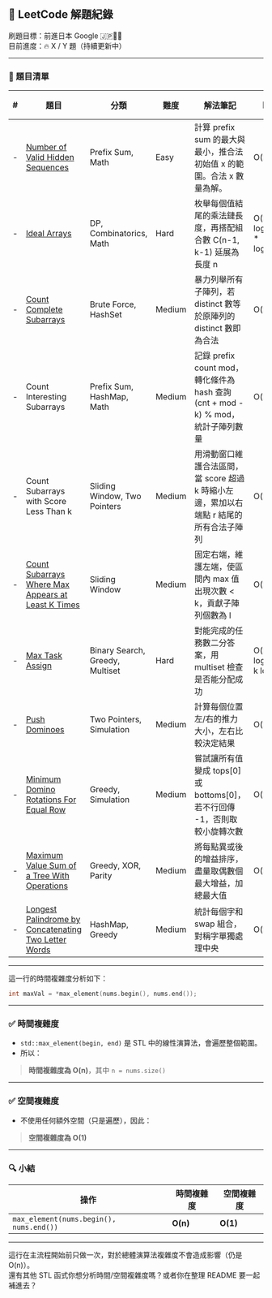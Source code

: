 ## 📘 LeetCode 解題紀錄

刷題目標：前進日本 Google 🇯🇵💼💪  
目前進度：🔥 X / Y 題（持續更新中）

---

### 🧩 題目清單

| # | 題目 | 分類 | 難度 | 解法筆記 | 時間複雜度 | 空間複雜度 | 程式碼 |
|---|------|------|------|-----------|--------------|--------------|--------|
| - | [Number of Valid Hidden Sequences](https://leetcode.com/problems/number-of-valid-words-for-each-puzzle/) | Prefix Sum, Math | Easy | 計算 prefix sum 的最大與最小，推合法初始值 x 的範圍。合法 x 數量為解。 | O(n) | O(1) | [code](./math/xxxx_number_of_valid_hidden_sequences.cpp) |
| - | [Ideal Arrays](https://leetcode.com/problems/ideal-arrays/) | DP, Combinatorics, Math | Hard | 枚舉每個值結尾的乘法鏈長度，再搭配組合數 C(n-1, k-1) 延展為長度 n | O(n * log(maxValue) * log(maxValue)) | O(n * log(maxValue)) | [code](./dp/xxxx_ideal_arrays.cpp) |
| - | [Count Complete Subarrays](https://leetcode.com/problems/count-complete-subarrays-in-an-array/) | Brute Force, HashSet | Medium | 暴力列舉所有子陣列，若 distinct 數等於原陣列的 distinct 數即為合法 | O(n^2) | O(n) | [code](./brute_force/xxxx_count_complete_subarrays.cpp) |
| - | Count Interesting Subarrays | Prefix Sum, HashMap, Math | Medium | 記錄 prefix count mod，轉化條件為 hash 查詢 (cnt + mod - k) % mod，統計子陣列數量 | O(n) | O(modulo) | code |
| - | Count Subarrays with Score Less Than k | Sliding Window, Two Pointers | Medium | 用滑動窗口維護合法區間，當 score 超過 k 時縮小左邊，累加以右端點 r 結尾的所有合法子陣列 | O(n) | O(1) | code |
| - | [Count Subarrays Where Max Appears at Least K Times](https://leetcode.com/problems/count-subarrays-where-the-maximum-element-appears-at-least-k-times/) | Sliding Window | Medium | 固定右端，維護左端，使區間內 max 值出現次數 < k，貢獻子陣列個數為 l | O(n) | O(1) | [code](./sliding_window/xxxx_max_k_times_subarray.cpp) |
| - | [Max Task Assign](https://leetcode.com/problems/maximum-number-of-tasks-you-can-assign/) | Binary Search, Greedy, Multiset | Hard | 對能完成的任務數二分答案，用 multiset 檢查是否能分配成功 | O(n log n + m log m + log n * k log k) | O(k) | [code](./binary_search/xxxx_max_task_assign.cpp) |
| - | [Push Dominoes](https://leetcode.com/problems/push-dominoes/) | Two Pointers, Simulation | Medium | 計算每個位置左/右的推力大小，左右比較決定結果 | O(n)  | O(n)  | [code](./simulation/xxxx_push_dominoes.cpp) |
| - | [Minimum Domino Rotations For Equal Row](https://leetcode.com/problems/minimum-domino-rotations-for-equal-row/) | Greedy, Simulation | Medium | 嘗試讓所有值變成 tops\[0] 或 bottoms\[0]，若不行回傳 -1，否則取較小旋轉次數 | O(n)  | O(1)  | [code](./greedy/xxxx_min_domino_rotations.cpp) |
| - | [Maximum Value Sum of a Tree With Operations](https://leetcode.com/problems/maximum-value-sum-of-a-tree-with-operations/) | Greedy, XOR, Parity | Medium | 將每點異或後的增益排序，盡量取偶數個最大增益，加總最大值 | O(n log n) | O(n)  | [code](./greedy/xxxx_maximum_value_sum_tree.cpp) |
| - | [Longest Palindrome by Concatenating Two Letter Words](https://leetcode.com/problems/longest-palindrome-by-concatenating-two-letter-words/) | HashMap, Greedy | Medium | 統計每個字和 swap 組合，對稱字單獨處理中央 | O(n)  | O(n)  | [code](./hashmap/xxxx_longest_palindrome_2letter.cpp) |





---


這一行的時間複雜度分析如下：

```cpp
int maxVal = *max_element(nums.begin(), nums.end());
```

---

### ✅ 時間複雜度

- `std::max_element(begin, end)` 是 STL 中的線性演算法，會遍歷整個範圍。
- 所以：

> **時間複雜度為 O(n)**，其中 `n = nums.size()`

---

### ✅ 空間複雜度

- 不使用任何額外空間（只是遍歷），因此：

> **空間複雜度為 O(1)**

---

### 🔍 小結

| 操作 | 時間複雜度 | 空間複雜度 |
|------|-------------|--------------|
| `max_element(nums.begin(), nums.end())` | **O(n)** | **O(1)** |

---

這行在主流程開始前只做一次，對於總體演算法複雜度不會造成影響（仍是 O(n)）。  
還有其他 STL 函式你想分析時間/空間複雜度嗎？或者你在整理 README 要一起補進去？